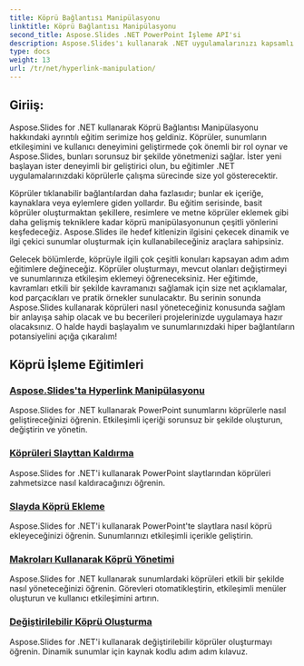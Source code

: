 ```yaml
---
title: Köprü Bağlantısı Manipülasyonu
linktitle: Köprü Bağlantısı Manipülasyonu
second_title: Aspose.Slides .NET PowerPoint İşleme API'si
description: Aspose.Slides'ı kullanarak .NET uygulamalarınızı kapsamlı köprü manipülasyonuyla geliştirin. Köprüleri nasıl yöneteceğinizi, etkileşimli sunumlar oluşturmayı ve kullanıcı etkileşimini zahmetsizce nasıl artıracağınızı öğrenin.
type: docs
weight: 13
url: /tr/net/hyperlink-manipulation/
---
```


## Giriiş:

Aspose.Slides for .NET kullanarak Köprü Bağlantısı Manipülasyonu hakkındaki ayrıntılı eğitim serimize hoş geldiniz. Köprüler, sunumların etkileşimini ve kullanıcı deneyimini geliştirmede çok önemli bir rol oynar ve Aspose.Slides, bunları sorunsuz bir şekilde yönetmenizi sağlar. İster yeni başlayan ister deneyimli bir geliştirici olun, bu eğitimler .NET uygulamalarınızdaki köprülerle çalışma sürecinde size yol gösterecektir.

Köprüler tıklanabilir bağlantılardan daha fazlasıdır; bunlar ek içeriğe, kaynaklara veya eylemlere giden yollardır. Bu eğitim serisinde, basit köprüler oluşturmaktan şekillere, resimlere ve metne köprüler eklemek gibi daha gelişmiş tekniklere kadar köprü manipülasyonunun çeşitli yönlerini keşfedeceğiz. Aspose.Slides ile hedef kitlenizin ilgisini çekecek dinamik ve ilgi çekici sunumlar oluşturmak için kullanabileceğiniz araçlara sahipsiniz.

Gelecek bölümlerde, köprüyle ilgili çok çeşitli konuları kapsayan adım adım eğitimlere değineceğiz. Köprüler oluşturmayı, mevcut olanları değiştirmeyi ve sunumlarınıza etkileşim eklemeyi öğreneceksiniz. Her eğitimde, kavramları etkili bir şekilde kavramanızı sağlamak için size net açıklamalar, kod parçacıkları ve pratik örnekler sunulacaktır. Bu serinin sonunda Aspose.Slides kullanarak köprüleri nasıl yöneteceğiniz konusunda sağlam bir anlayışa sahip olacak ve bu becerileri projelerinizde uygulamaya hazır olacaksınız. O halde haydi başlayalım ve sunumlarınızdaki hiper bağlantıların potansiyelini açığa çıkaralım!

## Köprü İşleme Eğitimleri
### [Aspose.Slides'ta Hyperlink Manipülasyonu](./hyperlink-manipulation/)
Aspose.Slides for .NET kullanarak PowerPoint sunumlarını köprülerle nasıl geliştireceğinizi öğrenin. Etkileşimli içeriği sorunsuz bir şekilde oluşturun, değiştirin ve yönetin.
### [Köprüleri Slayttan Kaldırma](./remove-hyperlinks/)
Aspose.Slides for .NET'i kullanarak PowerPoint slaytlarından köprüleri zahmetsizce nasıl kaldıracağınızı öğrenin.
### [Slayda Köprü Ekleme](./add-hyperlink/)
Aspose.Slides for .NET'i kullanarak PowerPoint'te slaytlara nasıl köprü ekleyeceğinizi öğrenin. Sunumlarınızı etkileşimli içerikle geliştirin.
### [Makroları Kullanarak Köprü Yönetimi](./macro-hyperlink/)
Aspose.Slides for .NET kullanarak sunumlardaki köprüleri etkili bir şekilde nasıl yöneteceğinizi öğrenin. Görevleri otomatikleştirin, etkileşimli menüler oluşturun ve kullanıcı etkileşimini artırın.
### [Değiştirilebilir Köprü Oluşturma](./mutable-hyperlink/)
Aspose.Slides for .NET'i kullanarak değiştirilebilir köprüler oluşturmayı öğrenin. Dinamik sunumlar için kaynak kodlu adım adım kılavuz.